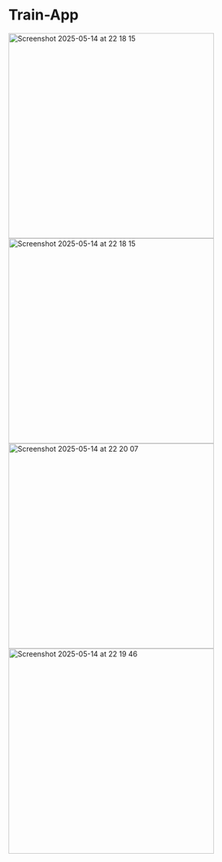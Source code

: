 # Train-App
<img width="404" alt="Screenshot 2025-05-14 at 22 18 15" src="https://github.com/user-attachments/assets/527e9263-de30-4d09-8851-020c385ec2f5" />
<img width="404" alt="Screenshot 2025-05-14 at 22 18 15" src="https://github.com/user-attachments/assets/6003150b-c33f-4472-a5c3-f18dca26a56d" />
<img width="404" alt="Screenshot 2025-05-14 at 22 20 07" src="https://github.com/user-attachments/assets/aeb48aa0-4e93-4351-bb38-a42828497ff9" />
<img width="404" alt="Screenshot 2025-05-14 at 22 19 46" src="https://github.com/user-attachments/assets/61863f8a-e15b-4be2-af06-40e23587110b" />
